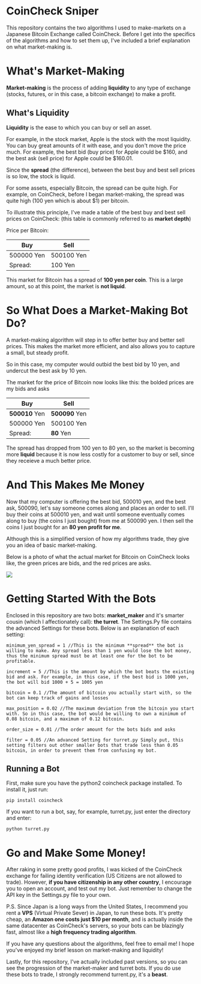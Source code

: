 # CoinCheck Sniper

This repository contains the two algorithms I used to make-markets on a Japanese Bitcoin Exchange called CoinCheck.
Before I get into the specifics of the algorithms and how to set them up, I've included a brief explanation on what market-making is.

# What's Market-Making
**Market-making** is the process of adding **liquidity** to any type of exchange (stocks, futures, or in this case, a bitcoin exchange) to make a profit.

## What's Liquidity
**Liquidity** is the ease to which you can buy or sell an asset.

For example, in the stock market, Apple is the stock with the most liquidity. You can buy great amounts of it with ease, and you don't move the price much.
For example, the best bid (buy price) for Apple could be $160, and the best ask (sell price) for Apple could be $160.01. 

Since the **spread** (the difference), between the best buy and best sell prices is so low, the stock is liquid.  

For some assets, especially Bitcoin, the spread can be quite high. For example, on CoinCheck, before I began market-making, the spread was quite high (100 yen which is about $1) per bitcoin.

To illustrate this principle, I've made a table of the best buy and best sell prices on CoinCheck: (this table is commonly referred to as **market depth**)


Price per Bitcoin:

Buy | Sell 
--- | ---
500000 Yen | 500100 Yen
Spread: | 100 Yen

This market for Bitcoin has a spread of **100 yen per coin**. This is a large amount, so at this point, the market is **not liquid**.

# So What Does a Market-Making Bot Do?
A market-making algorithm will step in to offer better buy and better sell prices. This makes the market more efficient, and also allows you to capture a small, but steady profit.

So in this case, my computer would outbid the best bid by 10 yen, and undercut the best ask by 10 yen.

The market for the price of Bitcoin now looks like this: the bolded prices are my bids and asks

Buy | Sell
--- | ---
**500010** Yen | **500090** Yen
500000 Yen | 500100 Yen
Spread: | **80** Yen

The spread has dropped from 100 yen to 80 yen, so the market is becoming more **liquid** because it is now less costly for a customer to buy or sell, since they receieve a much better price.

# And This Makes Me Money
Now that my computer is offering the best bid, 500010 yen, and the best ask, 500090, let's say someone comes along and places an order to sell.
I'll buy their coins at 500010 yen, and wait until someone eventually comes along to buy (the coins I just bought) from me at 500090 yen. 
I then sell the coins I just bought for an **80 yen profit for me**.

Although this is a simplified version of how my algorithms trade, they give you an idea of basic market-making.

Below is a photo of what the actual market for Bitcoin on CoinCheck looks like, the green prices are bids, and the red prices are asks.

![](http://ronen.io/orderbook.PNG)

# Getting Started  With the Bots
Enclosed in this repository are two bots: **market_maker** and it's smarter cousin (which I affectionately call): **the turret**.
The Settings.Py file contains the advanced Settings for these bots. Below is an explanation of each setting:
```
minimum_yen_spread = 1 //This is the minimum **spread** the bot is willing to make. Any spread less than 1 yen would lose the bot money, thus the minimum spread must be at least one for the bot to be profitable.

increment = 5 //This is the amount by which the bot beats the existing bid and ask. For example, in this case, if the best bid is 1000 yen, the bot will bid 1000 + 5 = 1005 yen

bitcoin = 0.1 //The amount of bitcoin you actually start with, so the bot can keep track of gains and losses

max_position = 0.02 //The maximum deviation from the bitcoin you start with. So in this case, the bot would be willing to own a minimum of 0.08 bitcoin, and a maximum of 0.12 bitcoin.

order_size = 0.01 //The order amount for the bots bids and asks

filter = 0.05 //An advanced Setting for turret.py Simply put, this setting filters out other smaller bots that trade less than 0.05 bitcoin, in order to prevent them from confusing my bot.
```

## Running a Bot
First, make sure you have the python2 coincheck package installed. To install it, just run:

```
pip install coincheck
```

If you want to run a bot, say, for example, turret.py, just enter the directory and enter:

```
python turret.py
```

# Go and Make Some Money!
After raking in some pretty good profits, I was kicked of the CoinCheck exchange for failing identity verification (US Citizens are not allowed to trade).
However, **if you have citizenship in any other country**, I encourage you to open an account, and test out my bot. Just remember to change the API key in the Settings.py file to your own.

P.S. Since Japan is a long ways from the United States, I recommend you rent a **VPS** (Virtual Private Sever) in Japan, to run these bots.
It's pretty cheap, an **Amazon one costs just $10 per month**, and is actually inside the same datacenter as CoinCheck's servers, so your bots can be blazingly fast, almost like a **high frequency trading algorithm**.

If you have any questions about the algorithms, feel free to email me! I hope you've enjoyed my brief lesson on market-making and liquidity!

Lastly, for this repository, I've actually included past versions, so you can see the progression of the market-maker and turret bots.
If you do use these bots to trade, I strongly recommend turrent.py, it's a **beast**.
